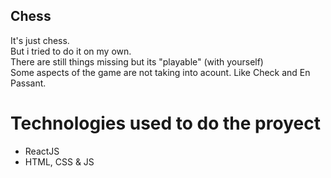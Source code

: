 ## Chess

It's just chess.  
But i tried to do it on my own.  
There are still things missing but its "playable" (with yourself)  
Some aspects of the game are not taking into acount. Like Check and En Passant.  

# Technologies used to do the proyect

- ReactJS
- HTML, CSS & JS
